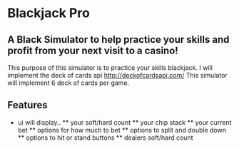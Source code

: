 # Blackjack Pro

## A Black Simulator to help practice your skills and profit from your next visit to a casino! 


This purpose of this simulator is to practice your skills blackjack.
I will implement the deck of cards api http://deckofcardsapi.com/ 
This simulator will implement 6 deck of cards per game. 

## Features
* ui will display..
** your soft/hard count 
** your chip stack
** your current bet 
** options for how much to bet
** options to split and double down
** options to hit or stand buttons 
** dealers soft/hard count 

